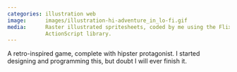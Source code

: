 ```yaml
---
categories: illustration web
image:      images/illustration-hi-adventure_in_lo-fi.gif
media:      Raster illustrated spritesheets, coded by me using the Flixel 
            ActionScript library. 
---
```

A retro-inspired game, complete with hipster protagonist. I started designing 
and programming this, but doubt I will ever finish it. 
